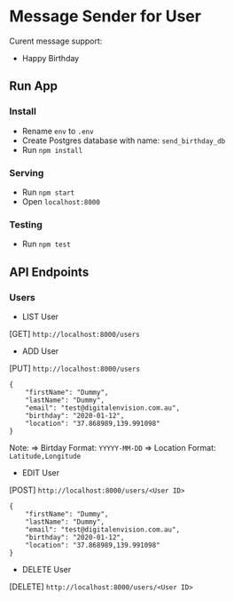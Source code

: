 # Message Sender for User
Curent message support:
- Happy Birthday
## Run App

### Install
- Rename `env` to `.env`
- Create Postgres database with name: `send_birthday_db`
- Run `npm install`

### Serving
- Run `npm start`
- Open `localhost:8000`

### Testing
- Run `npm test`

## API Endpoints

### Users
- LIST User

[GET] `http://localhost:8000/users`

- ADD User

[PUT] `http://localhost:8000/users`

```
{
    "firstName": "Dummy",
    "lastName": "Dummy",
    "email": "test@digitalenvision.com.au",
    "birthday": "2020-01-12",
    "location": "37.868989,139.991098"
}

```

Note:
  => Birtday Format: `YYYYY-MM-DD`
  => Location Format: `Latitude,Longitude`

- EDIT User

[POST] `http://localhost:8000/users/<User ID>`

```
{
    "firstName": "Dummy",
    "lastName": "Dummy",
    "email": "test@digitalenvision.com.au",
    "birthday": "2020-01-12",
    "location": "37.868989,139.991098"
}

```

- DELETE User

[DELETE] `http://localhost:8000/users/<User ID>`